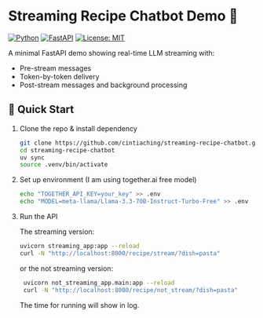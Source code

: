 # Streaming Recipe Chatbot Demo 🍲

[![Python](https://img.shields.io/badge/Python-3.12%2B-blue)](https://python.org)
[![FastAPI](https://img.shields.io/badge/FastAPI-0.115%2B-green)](https://fastapi.tiangolo.com)
[![License: MIT](https://img.shields.io/badge/License-MIT-yellow)](LICENSE)

A minimal FastAPI demo showing real-time LLM streaming with:
- Pre-stream messages
- Token-by-token delivery
- Post-stream messages and background processing

## 🚀 Quick Start

1. Clone the repo & install dependency
    ```bash
    git clone https://github.com/cintiaching/streaming-recipe-chatbot.git
    cd streaming-recipe-chatbot
    uv sync
    source .venv/bin/activate
    ```
2. Set up environment (I am using together.ai free model)
    ```bash
    echo "TOGETHER_API_KEY=your_key" >> .env
    echo "MODEL=meta-llama/Llama-3.3-70B-Instruct-Turbo-Free" >> .env
    ```

3. Run the API
   
   The streaming version:
    ```bash
    uvicorn streaming_app:app --reload
    curl -N "http://localhost:8000/recipe/stream/?dish=pasta"
    ```
   or the not streaming version:
   ```bash
    uvicorn not_streaming_app.main:app --reload
    curl -N "http://localhost:8000/recipe/not_stream/?dish=pasta"
    ```
   The time for running will show in log.
